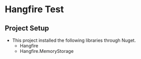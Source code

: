 # Hangfire Test





## Project Setup

* This project installed the following libraries through Nuget.
  * Hangfire
  * Hangfire.MemoryStorage



